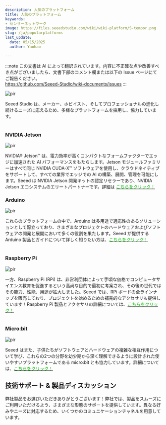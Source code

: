 ```yaml
---
description: 人気のプラットフォーム
title: 人気のプラットフォーム
keywords:
- センサーネットワーク
image: https://files.seeedstudio.com/wiki/wiki-platform/S-tempor.png
slug: /ja/popularplatforms
last_update:
  date: 05/15/2025
  author: Yaohao

---
```

:::note
この文書は AI によって翻訳されています。内容に不正確な点や改善すべき点がございましたら、文書下部のコメント欄または以下の Issue ページにてご報告ください。  
https://github.com/Seeed-Studio/wiki-documents/issues
:::

<p style={{textAlign: 'center'}}><img src="https://files.seeedstudio.com/wiki/seeed_logo/Wiki_Platform_GT_Logo.jpg" alt="pir" width={1000} height="auto" /></p>


Seeed Studio は、メーカー、ホビイスト、そしてプロフェッショナルの進化し続けるニーズに応えるため、多様なプラットフォームを採用し、協力しています。  
<br />

### NVIDIA Jetson
<p style={{textAlign: 'center'}}><img src="https://files.seeedstudio.com/wiki/wiki-platform/collection_page/NVIDIA_Jetson_collection_front.jpg" alt="pir" width={1000} height="auto" /></p>NVIDIA® Jetson™ は、電力効率が高くコンパクトなフォームファクターでエッジに加速された AI パフォーマンスをもたらします。Jetson モジュールファミリーはすべて同じ NVIDIA CUDA-X™ ソフトウェアを使用し、クラウドネイティブをサポートして、すべての業界でエッジでの AI の構築、展開、管理を可能にします。Seeed は NVIDIA Jetson 開発キットの認定リセラーであり、NVIDIA Jetson エコシステムのエリートパートナーです。詳細は <a href="/ja/NVIDIA_Jetson"><span><font color={'8DC215'} size={"4"}>こちらをクリック！</font></span></a>

### Arduino
<p style={{textAlign: 'center'}}><img src="https://files.seeedstudio.com/wiki/wiki-platform/popular_platform/arduino.png" alt="pir" width={1000} height="auto" /></p>
これらのプラットフォームの中で、Arduino は多用途で適応性のあるソリューションとして際立っており、さまざまなプロジェクトのハードウェアおよびソフトウェアの開発と展開において多くの役割を果たします。Seeed が提供する Arduino 製品とガイドについて詳しく知りたい方は、<a href="/ja/Arduino"><span><font color={'8DC215'} size={"4"}>こちらをクリック！</font></span></a>
<br />
<br />

### Raspberry Pi
<p style={{textAlign: 'center'}}><img src="https://files.seeedstudio.com/wiki/wiki-platform/popular_platform/raspberry-pi.jpg" alt="pir" width={1000} height="auto" /></p>
一方、Raspberry Pi (RPi) は、非営利団体によって手頃な価格でコンピュータサイエンス教育を促進するという高尚な目的で最初に考案され、その後の世代ではその能力、性能、用途が拡大しました。Seeed では、RPi ボードの全ラインナップを販売しており、プロジェクトを始めるための補完的なアクセサリも提供しています！Raspberry Pi 製品とアクセサリの詳細については、<a href="/ja/Raspberry_Pi"><span><font color={'8DC215'} size={"4"}>こちらをクリック！</font></span></a>

<br />
<br />

### Micro:bit
<p style={{textAlign: 'center'}}><img src="https://files.seeedstudio.com/wiki/wiki-platform/popular_platform/Microbit.jpg" alt="pir" width={1000} height="auto" /></p>
Seeed はまた、子供たちがソフトウェアとハードウェアの複雑な相互作用について学び、これらの2つの分野を幼少期から深く理解できるように設計された使いやすいプラットフォームである micro:bit とも協力しています。詳細については、<a href="/ja/microbit_wiki_page"><span><font color={'8DC215'} size={"4"}>こちらをクリック！</font></span></a>

<br />





## 技術サポート & 製品ディスカッション

弊社製品をお選びいただきありがとうございます！弊社では、製品をスムーズにご利用いただけるよう、さまざまな形態のサポートを提供しています。異なる好みやニーズに対応するため、いくつかのコミュニケーションチャネルを用意しています。

<div class="button_tech_support_container">
<a href="https://forum.seeedstudio.com/" class="button_forum"></a> 
<a href="https://www.seeedstudio.com/contacts" class="button_email"></a>
</div>

<div class="button_tech_support_container">
<a href="https://discord.gg/eWkprNDMU7" class="button_discord"></a> 
<a href="https://github.com/Seeed-Studio/wiki-documents/discussions/69" class="button_discussion"></a>
</div>